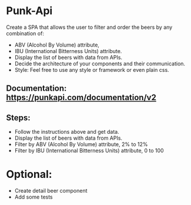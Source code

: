 # Punk-Api
Create a SPA  that allows the user to filter and order the beers by any combination of:
- ABV (Alcohol By Volume) attribute,
- IBU (International Bitterness Units) attribute.
- Display the list of beers with data from APIs.
- Decide the architecture of your components and their communication.
- Style: Feel free to use any style or framework or even plain css.

## Documentation: https://punkapi.com/documentation/v2

## Steps:
- Follow the instructions above and get data.
- Display the list of beers with data from APIs.
- Filter by ABV (Alcohol By Volume) attribute, 2% to 12%
- Filter by IBU (International Bitterness Units) attribute, 0 to 100
# Optional:
- Create detail beer component
- Add some tests
